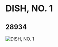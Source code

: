 # DISH, NO. 1
## 28934
![DISH, NO. 1](https://lc-www-live-s.legocdn.com/media/bricks/5/2/6170383.jpg)
